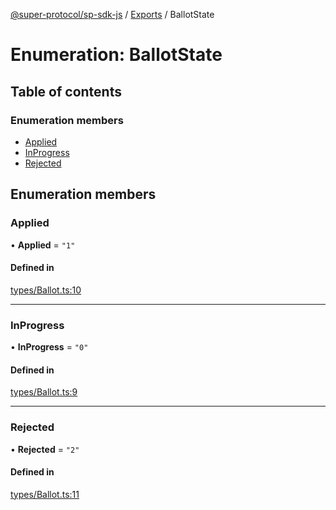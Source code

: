 [@super-protocol/sp-sdk-js](../README.md) / [Exports](../modules.md) / BallotState

# Enumeration: BallotState

## Table of contents

### Enumeration members

- [Applied](BallotState.md#applied)
- [InProgress](BallotState.md#inprogress)
- [Rejected](BallotState.md#rejected)

## Enumeration members

### Applied

• **Applied** = `"1"`

#### Defined in

[types/Ballot.ts:10](https://github.com/Super-Protocol/sp-sdk-js/blob/ed94f28/src/types/Ballot.ts#L10)

___

### InProgress

• **InProgress** = `"0"`

#### Defined in

[types/Ballot.ts:9](https://github.com/Super-Protocol/sp-sdk-js/blob/ed94f28/src/types/Ballot.ts#L9)

___

### Rejected

• **Rejected** = `"2"`

#### Defined in

[types/Ballot.ts:11](https://github.com/Super-Protocol/sp-sdk-js/blob/ed94f28/src/types/Ballot.ts#L11)
